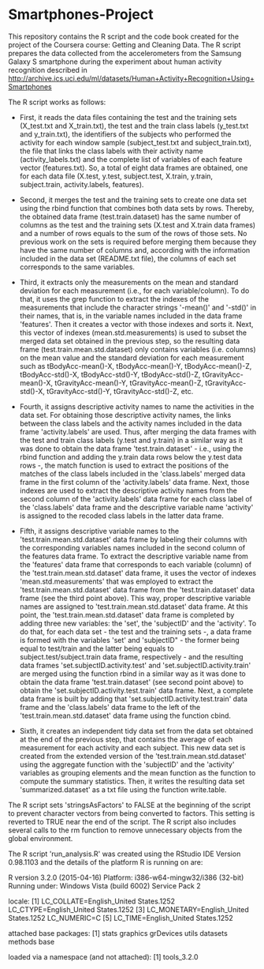 # Smartphones-Project

This repository contains the R script and the code book created for the project of the Coursera course: Getting and Cleaning Data. The R script prepares the data collected from the accelerometers from the Samsung Galaxy S smartphone during the experiment about human activity recognition described in http://archive.ics.uci.edu/ml/datasets/Human+Activity+Recognition+Using+Smartphones

The R script works as follows:

* First, it reads the data files containing the test and the training sets (X_test.txt and X_train.txt), the test and the train class labels (y_test.txt and y_train.txt), the identifiers of the subjects who performed the activity for each window sample (subject_test.txt and subject_train.txt), the file that links the class labels with their activity name (activity_labels.txt) and the complete list of variables of each feature vector (features.txt). So, a total of eight data frames are obtained, one for each data file (X.test, y.test, subject.test, X.train, y.train, subject.train, activity.labels, features).

* Second, it merges the test and the training sets to create one data set using the rbind function that combines both data sets by rows. Thereby, the obtained data frame (test.train.dataset) has the same number of columns as the test and the training sets (X.test and X.train data frames) and a number of rows equals to the sum of the rows of those sets. No previous work on the sets is required before merging them because they have the same number of columns and, according with the information included in the data set (README.txt file), the columns of each set corresponds to the same variables.

* Third, it extracts only the measurements on the mean and standard deviation for each measurement (i.e., for each variable/column). To do that, it uses the grep function to extract the indexes of the measurements that include the character strings '-mean()' and '-std()' in their names, that is, in the variable names included in the data frame 'features'. Then it creates a vector with those indexes and sorts it. Next, this vector of indexes (mean.std.measurements) is used to subset the merged data set obtained in the previous step, so the resulting data frame (test.train.mean.std.dataset) only contains variables (i.e. columns) on the mean value and the standard deviation for each measurement such as tBodyAcc-mean()-X, tBodyAcc-mean()-Y, tBodyAcc-mean()-Z, tBodyAcc-std()-X, tBodyAcc-std()-Y, tBodyAcc-std()-Z, tGravityAcc-mean()-X, tGravityAcc-mean()-Y, tGravityAcc-mean()-Z, tGravityAcc-std()-X, tGravityAcc-std()-Y, tGravityAcc-std()-Z, etc.

* Fourth, it assigns descriptive activity names to name the activities in the data set. For obtaining those descriptive activity names, the links between the class labels and the activity names included in the data frame 'activity.labels' are used. Thus, after merging the data frames with the test and train class labels (y.test and y.train) in a similar way as it was done to obtain the data frame 'test.train.dataset' - i.e., using the rbind function and adding the y.train data rows below the y.test data rows -, the match function is used to extract the positions of the matches of the class labels included in the 'class.labels' merged data frame in the first column of the 'activity.labels' data frame. Next, those indexes are used to extract the descriptive activity names from the second column of the 'activity.labels' data frame for each class label of the 'class.labels' data frame and the descriptive variable name 'activity' is assigned to the recoded class labels in the latter data frame.

* Fifth, it assigns descriptive variable names to the 'test.train.mean.std.dataset' data frame by labeling their columns with the corresponding variables names included in the second column of the features data frame. To extract the descriptive variable name from the 'features' data frame that corresponds to each variable (column) of the 'test.train.mean.std.dataset' data frame, it uses the vector of indexes 'mean.std.measurements' that was employed to extract the 'test.train.mean.std.dataset' data frame from the 'test.train.dataset' data frame (see the third point above). This way, proper descriptive variable names are assigned to 'test.train.mean.std.dataset' data frame.
At this point, the 'test.train.mean.std.dataset' data frame is completed by adding three new variables: the 'set', the 'subjectID' and the 'activity'. To do that, for each data set - the test and the training sets -, a data frame is formed with the variables 'set' and 'subjectID" - the former being equal to test/train and the latter being equals to subject.test/subject.train data frame, respectively - and the resulting data frames 'set.subjectID.activity.test' and 'set.subjectID.activity.train' are merged using the function rbind in a similar way as it was done to obtain the data frame 'test.train.dataset' (see second point above) to obtain the 'set.subjectID.activity.test.train' data frame. Next, a complete data frame is built by adding that 'set.subjectID.activity.test.train' data frame and the 'class.labels' data frame to the left of the 'test.train.mean.std.dataset' data frame using the function cbind.

* Sixth, it creates an independent tidy data set from the data set obtained at the end of the previous step, that contains the average of each measurement for each activity and each subject. This new data set is created from the extended version of the 'test.train.mean.std.dataset' using the aggregate function with the 'subjectID' and the 'activity' variables as grouping elements and the mean function as the function to compute the summary statistics. Then, it writes the resulting data set 'summarized.dataset' as a txt file using the function write.table.

The R script sets 'stringsAsFactors' to FALSE at the beginning of the script to prevent character vectors from being converted to factors. This setting is reverted to TRUE near the end of the script. The R script also includes several calls to the rm function to remove unnecessary objects from the global environment. 

The R script 'run_analysis.R' was created using the RStudio IDE Version 0.98.1103 and the details of the platform R is running on are:

R version 3.2.0 (2015-04-16)
Platform: i386-w64-mingw32/i386 (32-bit)
Running under: Windows Vista (build 6002) Service Pack 2

locale:
[1] LC_COLLATE=English_United States.1252  LC_CTYPE=English_United States.1252
[3] LC_MONETARY=English_United States.1252 LC_NUMERIC=C
[5] LC_TIME=English_United States.1252

attached base packages:
[1] stats     graphics  grDevices utils     datasets  methods   base

loaded via a namespace (and not attached):
[1] tools_3.2.0
